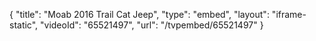 {
    "title": "Moab 2016 Trail Cat Jeep",
    "type": "embed",
    "layout": "iframe-static",
    "videoId": "65521497",
    "url": "\/tvpembed\/65521497"
}